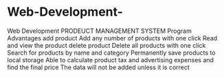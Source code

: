 # Web-Development-
Web Development PRODEUCT MANAGEMENT SYSTEM
Program Advantages
add product
Add any number of products with one click
Read and view the product
delete product
Delete all products with one click
Search for products by name and category
Permanently save products to local storage
Able to calculate product tax and advertising expenses and find the final price
  The data will not be added unless it is correct
